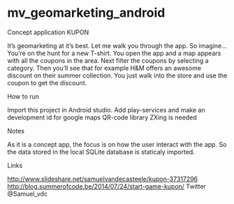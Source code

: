 mv_geomarketing_android
=======================

Concept application KUPON

It’s geomarketing at it’s best. Let me walk you through the app. So imagine… You’re on the hunt for a new T-shirt. You open the app and a map appears with all the coupons in the area. Next filter the coupons by selecting a category. Then you’ll see that for example H&M offers an awesome discount on their summer collection. You just walk into the store and use the coupon to get the discount.

How to run

Import this project in Android studio.
Add play-services and make an development id for google maps
QR-code library ZXing is needed

Notes

As it is a concept app, the focus is on how the user interact with the app. So the data stored in the local SQLite database is staticaly imported.

Links

http://www.slideshare.net/samuelvandecasteele/kupon-37317296
http://blog.summerofcode.be/2014/07/24/start-game-kupon/
Twitter @Samuel_vdc



